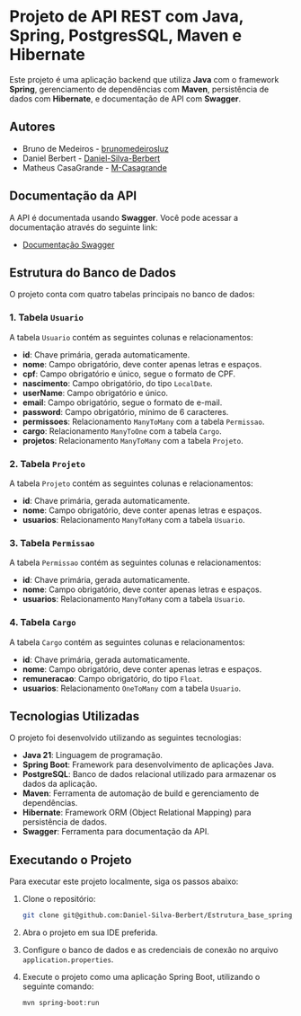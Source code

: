 # Projeto de API REST com Java, Spring, PostgresSQL, Maven e Hibernate

Este projeto é uma aplicação backend que utiliza **Java** com o framework **Spring**, gerenciamento de dependências com **Maven**, persistência de dados com **Hibernate**, e documentação de API com **Swagger**.

## Autores

- Bruno de Medeiros - [brunomedeirosluz](https://github.com/brunomedeirosluz)
- Daniel Berbert - [Daniel-Silva-Berbert](https://github.com/Daniel-Silva-Berbert)
- Matheus CasaGrande - [M-Casagrande](https://github.com/M-Casagrande)

## Documentação da API

A API é documentada usando **Swagger**. Você pode acessar a documentação através do seguinte link:

- [Documentação Swagger](http://localhost:8080/swagger-ui/index.html#/)

## Estrutura do Banco de Dados

O projeto conta com quatro tabelas principais no banco de dados:

### 1. Tabela `Usuario`

A tabela `Usuario` contém as seguintes colunas e relacionamentos:

- **id**: Chave primária, gerada automaticamente.
- **nome**: Campo obrigatório, deve conter apenas letras e espaços.
- **cpf**: Campo obrigatório e único, segue o formato de CPF.
- **nascimento**: Campo obrigatório, do tipo `LocalDate`.
- **userName**: Campo obrigatório e único.
- **email**: Campo obrigatório, segue o formato de e-mail.
- **password**: Campo obrigatório, mínimo de 6 caracteres.
- **permissoes**: Relacionamento `ManyToMany` com a tabela `Permissao`.
- **cargo**: Relacionamento `ManyToOne` com a tabela `Cargo`.
- **projetos**: Relacionamento `ManyToMany` com a tabela `Projeto`.

### 2. Tabela `Projeto`

A tabela `Projeto` contém as seguintes colunas e relacionamentos:

- **id**: Chave primária, gerada automaticamente.
- **nome**: Campo obrigatório, deve conter apenas letras e espaços.
- **usuarios**: Relacionamento `ManyToMany` com a tabela `Usuario`.

### 3. Tabela `Permissao`

A tabela `Permissao` contém as seguintes colunas e relacionamentos:

- **id**: Chave primária, gerada automaticamente.
- **nome**: Campo obrigatório, deve conter apenas letras e espaços.
- **usuarios**: Relacionamento `ManyToMany` com a tabela `Usuario`.

### 4. Tabela `Cargo`

A tabela `Cargo` contém as seguintes colunas e relacionamentos:

- **id**: Chave primária, gerada automaticamente.
- **nome**: Campo obrigatório, deve conter apenas letras e espaços.
- **remuneracao**: Campo obrigatório, do tipo `Float`.
- **usuarios**: Relacionamento `OneToMany` com a tabela `Usuario`.

## Tecnologias Utilizadas

O projeto foi desenvolvido utilizando as seguintes tecnologias:

- **Java 21**: Linguagem de programação.
- **Spring Boot**: Framework para desenvolvimento de aplicações Java.
- **PostgreSQL**: Banco de dados relacional utilizado para armazenar os dados da aplicação.
- **Maven**: Ferramenta de automação de build e gerenciamento de dependências.
- **Hibernate**: Framework ORM (Object Relational Mapping) para persistência de dados.
- **Swagger**: Ferramenta para documentação da API.

## Executando o Projeto

Para executar este projeto localmente, siga os passos abaixo:

1. Clone o repositório:

   ```bash
   git clone git@github.com:Daniel-Silva-Berbert/Estrutura_base_spring_boot.git
   
2. Abra o projeto em sua IDE preferida.

3. Configure o banco de dados e as credenciais de conexão no arquivo `application.properties`.

4. Execute o projeto como uma aplicação Spring Boot, utilizando o seguinte comando:

   ```bash
   mvn spring-boot:run
